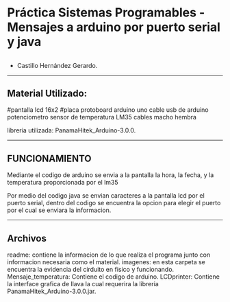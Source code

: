 # Práctica Sistemas Programables - Mensajes a arduino por puerto serial y java
## 
- Castillo Hernández Gerardo.
_________________________________________________________________________________________
## Material Utilizado:
#pantalla lcd 16x2
#placa protoboard
arduino uno
cable usb de arduino
potenciometro
sensor de temperatura LM35
cables macho hembra

libreria utilizada: 
PanamaHitek_Arduino-3.0.0.

_________________________________________________________________________________________

## FUNCIONAMIENTO
Mediante el codigo de arduino se envia a la pantalla la hora, la fecha, y la temperatura proporcionada por el lm35

Por medio del codigo java se envian caracteres a la pantalla lcd por el puerto serial, dentro del codigo se encuentra 
la opcion para elegir el puerto por el cual se enviara la informacion.
________________________________________________________________________________________

## Archivos 
readme: contiene la informacion de lo que realiza el programa junto con informacion necesaria como el material.
imagenes: en esta carpeta se encuentra la evidencia del cirduito en fisico y funcionando.
Mensaje_temperatura: Contiene el codigo de arduino.
LCDprinter: Contiene la interface grafica de llava la cual requerira la libreria PanamaHitek_Arduino-3.0.0.jar.



